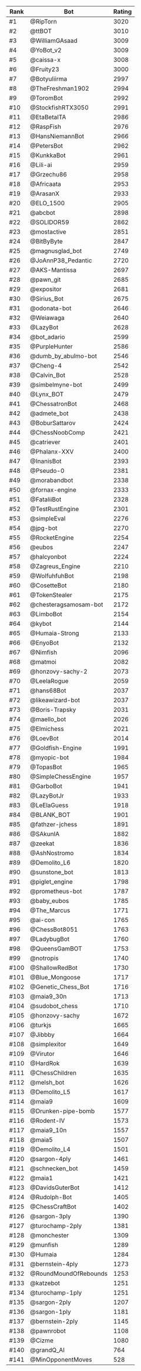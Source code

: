 Rank|Bot|Rating
---|---|---
#1|@RipTorn|3020
#2|@ttBOT|3010
#3|@WilliamGAsaad|3009
#4|@YoBot_v2|3009
#5|@caissa-x|3008
#6|@Fruity23|3000
#7|@Botyuliirma|2997
#8|@TheFreshman1902|2994
#9|@ToromBot|2992
#10|@StockfishRTX3050|2991
#11|@EtaBetaITA|2986
#12|@RaspFish|2976
#13|@HansNiemannBot|2966
#14|@PetersBot|2962
#15|@KunkkaBot|2961
#16|@Lili-ai|2959
#17|@Grzechu86|2958
#18|@Africaata|2953
#19|@ArasanX|2933
#20|@ELO_1500|2905
#21|@abcbot|2898
#22|@SOLIDOR59|2862
#23|@mostactive|2851
#24|@BitByByte|2847
#25|@magnusglad_bot|2749
#26|@JoAnnP38_Pedantic|2720
#27|@AKS-Mantissa|2697
#28|@pawn_git|2685
#29|@expositor|2681
#30|@Sirius_Bot|2675
#31|@odonata-bot|2646
#32|@Weiawaga|2640
#33|@LazyBot|2628
#34|@bot_adario|2599
#35|@PurpleHunter|2586
#36|@dumb_by_abulmo-bot|2546
#37|@Cheng-4|2542
#38|@Calvin_Bot|2528
#39|@simbelmyne-bot|2499
#40|@Lynx_BOT|2479
#41|@ChessatronBot|2468
#42|@admete_bot|2438
#43|@BoburSattarov|2424
#44|@ChessNoobComp|2421
#45|@catriever|2401
#46|@Phalanx-XXV|2400
#47|@InanisBot|2393
#48|@Pseudo-0|2381
#49|@morabandbot|2338
#50|@fornax-engine|2333
#51|@FataliiBot|2328
#52|@TestRustEngine|2301
#53|@simpleEval|2276
#54|@jpg-bot|2270
#55|@RocketEngine|2254
#56|@eubos|2247
#57|@halcyonbot|2224
#58|@Zagreus_Engine|2210
#59|@WolfuhfuhBot|2198
#60|@CosetteBot|2180
#61|@TokenStealer|2175
#62|@chesteragsamosam-bot|2172
#63|@LimboBot|2154
#64|@kybot|2144
#65|@Humaia-Strong|2133
#66|@EnyoBot|2132
#67|@Nimfish|2096
#68|@matmoi|2082
#69|@honzovy-sachy-2|2073
#70|@LeelaRogue|2059
#71|@hans68Bot|2037
#72|@likeawizard-bot|2037
#73|@Boris-Trapsky|2031
#74|@maello_bot|2026
#75|@Elmichess|2021
#76|@LoevBot|2014
#77|@Goldfish-Engine|1991
#78|@myopic-bot|1984
#79|@TopasBot|1965
#80|@SimpleChessEngine|1957
#81|@GarboBot|1941
#82|@LazyBotJr|1933
#83|@LeElaGuess|1918
#84|@BLANK_BOT|1901
#85|@fathzer-jchess|1891
#86|@SAkunIA|1882
#87|@zeekat|1836
#88|@AshNostromo|1834
#89|@Demolito_L6|1820
#90|@sunstone_bot|1813
#91|@piglet_engine|1798
#92|@prometheus-bot|1787
#93|@baby_eubos|1785
#94|@The_Marcus|1771
#95|@ai-con|1765
#96|@ChessBot8051|1763
#97|@LadybugBot|1760
#98|@QueensGamBOT|1753
#99|@notropis|1740
#100|@ShallowRedBot|1730
#101|@Blue_Mongoose|1717
#102|@Genetic_Chess_Bot|1716
#103|@maia9_30n|1713
#104|@sudobot_chess|1710
#105|@honzovy-sachy|1672
#106|@turkjs|1665
#107|@Jibbby|1664
#108|@simplexitor|1649
#109|@Virutor|1646
#110|@HardRok|1639
#111|@ChessChildren|1635
#112|@melsh_bot|1626
#113|@Demolito_L5|1617
#114|@maia9|1609
#115|@Drunken-pipe-bomb|1577
#116|@Rodent-IV|1573
#117|@maia9_10n|1557
#118|@maia5|1507
#119|@Demolito_L4|1501
#120|@sargon-4ply|1461
#121|@schnecken_bot|1459
#122|@maia1|1421
#123|@DavidsGuterBot|1412
#124|@Rudolph-Bot|1405
#125|@ChessCraftBot|1402
#126|@sargon-3ply|1390
#127|@turochamp-2ply|1381
#128|@monchester|1309
#129|@munfish|1289
#130|@Humaia|1284
#131|@bernstein-4ply|1273
#132|@RoundMoundOfRebounds|1253
#133|@katzebot|1251
#134|@turochamp-1ply|1251
#135|@sargon-2ply|1207
#136|@sargon-1ply|1181
#137|@bernstein-2ply|1145
#138|@pawnrobot|1108
#139|@Cizme|1080
#140|@grandQ_AI|764
#141|@MinOpponentMoves|528
